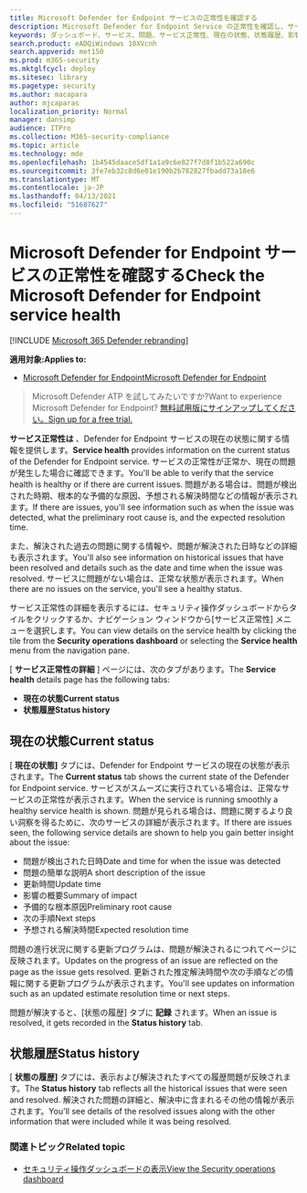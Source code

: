 ```yaml
---
title: Microsoft Defender for Endpoint サービスの正常性を確認する
description: Microsoft Defender for Endpoint Service の正常性を確認し、サービスに問題が発生していないかを確認し、解決された以前の問題を確認します。
keywords: ダッシュボード、サービス、問題、サービス正常性、現在の状態、状態履歴、影響の概要、予備的な根本原因、解決時間、解決時間、予想される解決時間
search.product: eADQiWindows 10XVcnh
search.appverid: met150
ms.prod: m365-security
ms.mktglfcycl: deploy
ms.sitesec: library
ms.pagetype: security
ms.author: macapara
author: mjcaparas
localization_priority: Normal
manager: dansimp
audience: ITPro
ms.collection: M365-security-compliance
ms.topic: article
ms.technology: mde
ms.openlocfilehash: 1b4545daace5df1a1a9c6e827f7d8f1b522a690c
ms.sourcegitcommit: 3fe7eb32c8d6e01e190b2b782827fbadd73a18e6
ms.translationtype: MT
ms.contentlocale: ja-JP
ms.lasthandoff: 04/13/2021
ms.locfileid: "51687627"
---
```

# <a name="check-the-microsoft-defender-for-endpoint-service-health"></a><span data-ttu-id="7e92e-104">Microsoft Defender for Endpoint サービスの正常性を確認する</span><span class="sxs-lookup"><span data-stu-id="7e92e-104">Check the Microsoft Defender for Endpoint service health</span></span>

[!INCLUDE [Microsoft 365 Defender rebranding](../../includes/microsoft-defender.md)]


<span data-ttu-id="7e92e-105">**適用対象:**</span><span class="sxs-lookup"><span data-stu-id="7e92e-105">**Applies to:**</span></span>
- [<span data-ttu-id="7e92e-106">Microsoft Defender for Endpoint</span><span class="sxs-lookup"><span data-stu-id="7e92e-106">Microsoft Defender for Endpoint</span></span>](https://go.microsoft.com/fwlink/?linkid=2154037)



><span data-ttu-id="7e92e-107">Microsoft Defender ATP を試してみたいですか?</span><span class="sxs-lookup"><span data-stu-id="7e92e-107">Want to experience Microsoft Defender for Endpoint?</span></span> [<span data-ttu-id="7e92e-108">無料試用版にサインアップしてください。</span><span class="sxs-lookup"><span data-stu-id="7e92e-108">Sign up for a free trial.</span></span>](https://www.microsoft.com/microsoft-365/windows/microsoft-defender-atp?ocid=docs-wdatp-servicestatus-abovefoldlink)

<span data-ttu-id="7e92e-109">**サービス正常性は** 、Defender for Endpoint サービスの現在の状態に関する情報を提供します。</span><span class="sxs-lookup"><span data-stu-id="7e92e-109">**Service health** provides information on the current status of the Defender for Endpoint service.</span></span> <span data-ttu-id="7e92e-110">サービスの正常性が正常か、現在の問題が発生した場合に確認できます。</span><span class="sxs-lookup"><span data-stu-id="7e92e-110">You'll be able to verify that the service health is healthy or if there are current issues.</span></span> <span data-ttu-id="7e92e-111">問題がある場合は、問題が検出された時期、根本的な予備的な原因、予想される解決時間などの情報が表示されます。</span><span class="sxs-lookup"><span data-stu-id="7e92e-111">If there are issues, you'll see information such as when the issue was detected, what the preliminary root cause is, and the expected resolution time.</span></span>

<span data-ttu-id="7e92e-112">また、解決された過去の問題に関する情報や、問題が解決された日時などの詳細も表示されます。</span><span class="sxs-lookup"><span data-stu-id="7e92e-112">You'll also see information on historical issues that have been resolved and details such as the date and time when the issue was resolved.</span></span> <span data-ttu-id="7e92e-113">サービスに問題がない場合は、正常な状態が表示されます。</span><span class="sxs-lookup"><span data-stu-id="7e92e-113">When there are no issues on the service, you'll see a healthy status.</span></span>

<span data-ttu-id="7e92e-114">サービス正常性の詳細を表示するには、セキュリティ操作ダッシュボードからタイルをクリックするか、ナビゲーション ウィンドウから[サービス正常性] メニューを選択します。</span><span class="sxs-lookup"><span data-stu-id="7e92e-114">You can view details on the service health by clicking the tile from the **Security operations dashboard** or selecting the **Service health** menu from the navigation pane.</span></span>

<span data-ttu-id="7e92e-115">[ **サービス正常性の詳細** ] ページには、次のタブがあります。</span><span class="sxs-lookup"><span data-stu-id="7e92e-115">The **Service health** details page has the following tabs:</span></span>

- <span data-ttu-id="7e92e-116">**現在の状態**</span><span class="sxs-lookup"><span data-stu-id="7e92e-116">**Current status**</span></span>
- <span data-ttu-id="7e92e-117">**状態履歴**</span><span class="sxs-lookup"><span data-stu-id="7e92e-117">**Status history**</span></span>

## <a name="current-status"></a><span data-ttu-id="7e92e-118">現在の状態</span><span class="sxs-lookup"><span data-stu-id="7e92e-118">Current status</span></span>
<span data-ttu-id="7e92e-119">[ **現在の状態]** タブには、Defender for Endpoint サービスの現在の状態が表示されます。</span><span class="sxs-lookup"><span data-stu-id="7e92e-119">The **Current status** tab shows the current state of the Defender for Endpoint service.</span></span> <span data-ttu-id="7e92e-120">サービスがスムーズに実行されている場合は、正常なサービスの正常性が表示されます。</span><span class="sxs-lookup"><span data-stu-id="7e92e-120">When the service is running smoothly a healthy service health is shown.</span></span> <span data-ttu-id="7e92e-121">問題が見られる場合は、問題に関するより良い洞察を得るために、次のサービスの詳細が表示されます。</span><span class="sxs-lookup"><span data-stu-id="7e92e-121">If there are issues seen, the following service details are shown to help you gain better insight about the issue:</span></span>

- <span data-ttu-id="7e92e-122">問題が検出された日時</span><span class="sxs-lookup"><span data-stu-id="7e92e-122">Date and time for when the issue was detected</span></span>
- <span data-ttu-id="7e92e-123">問題の簡単な説明</span><span class="sxs-lookup"><span data-stu-id="7e92e-123">A short description of the issue</span></span>
- <span data-ttu-id="7e92e-124">更新時間</span><span class="sxs-lookup"><span data-stu-id="7e92e-124">Update time</span></span>
- <span data-ttu-id="7e92e-125">影響の概要</span><span class="sxs-lookup"><span data-stu-id="7e92e-125">Summary of impact</span></span>
- <span data-ttu-id="7e92e-126">予備的な根本原因</span><span class="sxs-lookup"><span data-stu-id="7e92e-126">Preliminary root cause</span></span>
- <span data-ttu-id="7e92e-127">次の手順</span><span class="sxs-lookup"><span data-stu-id="7e92e-127">Next steps</span></span>
- <span data-ttu-id="7e92e-128">予想される解決時間</span><span class="sxs-lookup"><span data-stu-id="7e92e-128">Expected resolution time</span></span>

<span data-ttu-id="7e92e-129">問題の進行状況に関する更新プログラムは、問題が解決されるにつれてページに反映されます。</span><span class="sxs-lookup"><span data-stu-id="7e92e-129">Updates on the progress of an issue are reflected on the page as the issue gets resolved.</span></span> <span data-ttu-id="7e92e-130">更新された推定解決時間や次の手順などの情報に関する更新プログラムが表示されます。</span><span class="sxs-lookup"><span data-stu-id="7e92e-130">You'll see updates on information such as an updated estimate resolution time or next steps.</span></span>

<span data-ttu-id="7e92e-131">問題が解決すると、[状態の履歴] タブに **記録** されます。</span><span class="sxs-lookup"><span data-stu-id="7e92e-131">When an issue is resolved, it gets recorded in the **Status history** tab.</span></span>

## <a name="status-history"></a><span data-ttu-id="7e92e-132">状態履歴</span><span class="sxs-lookup"><span data-stu-id="7e92e-132">Status history</span></span>
<span data-ttu-id="7e92e-133">[ **状態の履歴]** タブには、表示および解決されたすべての履歴問題が反映されます。</span><span class="sxs-lookup"><span data-stu-id="7e92e-133">The **Status history** tab reflects all the historical issues that were seen and resolved.</span></span> <span data-ttu-id="7e92e-134">解決された問題の詳細と、解決中に含まれるその他の情報が表示されます。</span><span class="sxs-lookup"><span data-stu-id="7e92e-134">You'll see details of the resolved issues along with the other information that were included while it was being resolved.</span></span>

### <a name="related-topic"></a><span data-ttu-id="7e92e-135">関連トピック</span><span class="sxs-lookup"><span data-stu-id="7e92e-135">Related topic</span></span>
- [<span data-ttu-id="7e92e-136">セキュリティ操作ダッシュボードの表示</span><span class="sxs-lookup"><span data-stu-id="7e92e-136">View the Security operations dashboard</span></span>](security-operations-dashboard.md)

